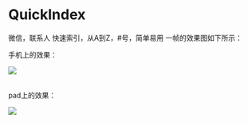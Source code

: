 # QuickIndex
微信，联系人 快速索引，从A到Z，#号，简单易用
一帧的效果图如下所示：

手机上的效果：

![](http://i.imgur.com/pbuLWhq.png)


<br/>
pad上的效果：

![](http://i.imgur.com/5OvCyAh.png)
